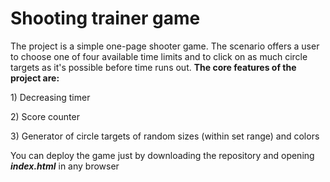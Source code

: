 # Shooting trainer game

The project is a simple one-page shooter game. The scenario offers a user to choose one of four available time limits and to click on as much circle targets
as it's possible before time runs out. **The core features of the project are:**
<p>1) Decreasing timer</p>
<p>2) Score counter </p>
<p>3) Generator of circle targets of random sizes (within set range) and colors</p>

You can deploy the game just by downloading the repository and opening **_index.html_** in any browser
